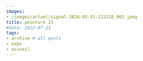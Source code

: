 ```yaml
---
images:
- /images/actuel/signal-2024-03-31-122318_002.jpeg
title: peinture 21
#date: 2022-07-23
tags:
- archive # all posts
- expo
- accueil
---
```

